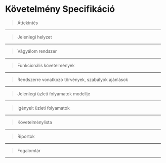 # Követelmény Specifikáció
>Áttekintés
---

>Jelenlegi helyzet
---

>Vágyálom rendszer
---

>Funkcionális követelmények
---

>Rendszerre vonatkozó törvények, szabályok ajánlások
---

>Jelenlegi üzleti folyamatok modellje
---

>Igényelt üzleti folyamatok
---

>Követelménylista
---

>Riportok
---

>Fogalomtár
---